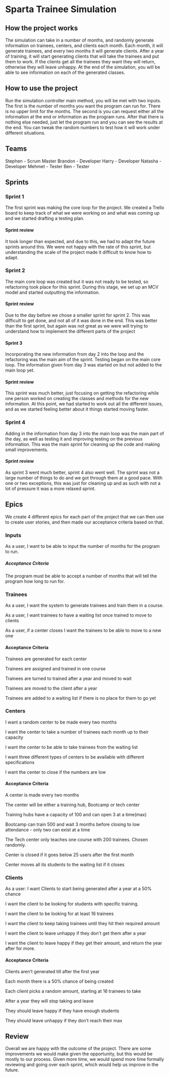 # Sparta Trainee Simulation

## How the project works

The simulation can take in a number of months, and randomly generate information on trainees, centers, and clients each month. Each month, it will generate trainees, and every two months it will generate clients. After a year of training, it will start generating clients that will take the trainees and put them to work. If the clients get all the trainees they want they will return, otherwise they will leave unhappy.
At the end of the simulation, you will be able to see information on each of the generated classes.


## How to use the project
Run the simulation controller main method, you will be met with two inputs. The first is the number of months you want the program can run for. There is no upper limit for the months. The second is you can request either all the information at the end or information as the program runs. After that there is nothing else needed, just let the program run and you can see the results at the end. You can tweak the random numbers to test how it will work under different situations.

## Teams
Stephen - Scrum Master
Brandon - Developer
Harry - Developer
Natasha - Developer
Mehmet  - Tester
Ben - Tester

## Sprints
### Sprint 1
The first sprint was making the core loop for the project. We created a Trello board to keep track of what we were working on and what was coming up and we started drafting a testing plan.
#### Sprint review
It took longer than expected, and due to this, we had to adapt the future sprints around this. We were not happy with the rate of this sprint, but understanding the scale of the project made it difficult to know how to adapt.

### Sprint 2
The main core loop was created but it was not ready to be tested, so refactoring took place for this sprint. During this stage, we set up an MCV model and started outputting the information.
#### Sprint review
Due to the day before we chose a smaller sprint for sprint 2. This was difficult to get done, and not all of it was done in the end. This was better than the first sprint, but again was not great as we were will trying to understand how to implement the different parts of the project
#### Sprint 3
Incorporating the new information from day 2 into the loop and the refactoring was the main aim of the sprint. Testing began on the main core loop. The information given from day 3 was started on but not added to the main loop yet.
#### Sprint review
This sprint was much better, just focusing on getting the refactoring while one person worked on creating the classes and methods for the new information. At this point, we had started to work out all the different issues, and as we started feeling better about it things started moving faster.

### Sprint 4
Adding in the information from day 3 into the main loop was the main part of the day, as well as testing it and improving testing on the previous information. This was the main sprint for cleaning up the code and making small improvements.
#### Sprint review
As sprint 3 went much better, sprint 4 also went well. The sprint was not a large number of things to do and we got through them at a good pace. With one or two exceptions, this was just for cleaning up and as such with not a lot of pressure it was a more relaxed sprint.


## Epics 
We create 4 different epics for each part of the project that we can then use to create user stories, and then made our acceptance criteria based on that.
### Inputs
As a user, I want to be able to input the number of months for the program to run.
##### Acceptance Criteria
The program must be able to accept a number of months that will tell the program how long to run for.

### Trainees
As a user, I want the system to generate trainees and train them in a course.

As a user, I want trainees to have a waiting list once trained to move to clients

As a user, if a center closes I want the trainees to be able to move to a new one

#### Acceptance Criteria
Trainees are generated for each center

Trainees are assigned and trained in one course

Trainees are turned to trained after a year and moved to wait

Trainees are moved to the client after a year

Trainees are added to a waiting list if there is no place for them to go yet

### Centers
I want a random center to be made every two months

I want the center to take a number of trainees each month up to their capacity

I want the center to be able to take trainees from the waiting list

I want three different types of centers to be available with different specifications

I want the center to close if the numbers are low

#### Acceptance Criteria
A center is made every two months

The center will be either a training hub, Bootcamp or tech center

Training hubs have a capacity of 100 and can open 3 at a time(max)

Bootcamp can train 500 and wait 3 months before closing to low attendance - only two can exist at a time

The Tech center only teaches one course with 200 trainees. Chosen randomly.

Center is closed if it goes below 25 users after the first month

Center moves all its students to the waiting list if it closes

### Clients
As a user:
I want Clients to start being generated after a year at a 50% chance

I want the client to be looking for students with specific training.

I want the client to be looking for at least 16 trainees

I want the client to keep taking trainees until they hit their required amount

I want the client to leave unhappy if they don't get them after a year

I want the client to leave happy if they get their amount, and return the year after for more.

#### Acceptance Criteria
Clients aren’t generated till after the first year

Each month there is a 50% chance of being created

Each client picks a random amount, starting at 16 trainees to take

After a year they will stop taking and leave

They should leave happy if they have enough students

They should leave unhappy if they don’t reach their max



## Review
Overall we are happy with the outcome of the project. There are some improvements we would make given the opportunity, but this would be mostly to our process. Given more time, we would spend more time formally reviewing and going over each sprint, which would help us improve in the future.
